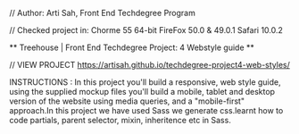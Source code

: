 
// Author: Arti Sah, Front End Techdegree Program

// Checked project in: Chorme 55 64-bit FireFox 50.0 & 49.0.1 Safari 10.0.2

** Treehouse | Front End Techdegree Project: 4 Webstyle guide **

// VIEW PROJECT https://artisah.github.io/techdegree-project4-web-styles/

INSTRUCTIONS : In this project you'll build a responsive, web style guide, using the supplied mockup files you'll build a mobile, tablet and desktop version of the website using media queries, and a "mobile-first" approach.In this project we have used Sass we generate css.learnt how to code partials, parent selector, mixin, inheritence etc in Sass.

